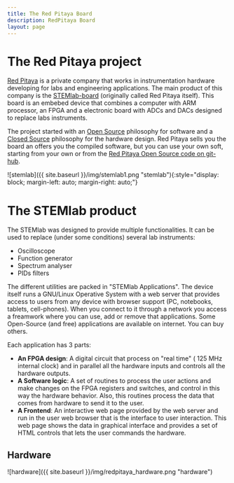 ```yaml
---
title: The Red Pitaya Board
description: RedPitaya Board
layout: page
---
```


# The Red Pitaya project

[Red Pitaya](https://www.redpitaya.com/) is a private company that works in instrumentation
hardware developing for labs and engineering applications.
The main product of this company is the [STEMlab-board](https://www.redpitaya.com/f130/STEMlab-board)
(originally called Red Pitaya itself). This board is an embebed device that combines
a computer with ARM processor, an FPGA and a electronic board with ADCs and DACs designed to replace
labs instruments.

The project started with an [Open Source](https://en.wikipedia.org/wiki/Open-source_software)
philosophy for software and a [Closed Source](https://en.wikipedia.org/w/index.php?title=Closed_Source)
philosophy for the hardware design. Red Pitaya sells you the board an offers you the compiled software,
but you can use your own soft, starting from your own or from the
[Red Pitaya Open Source code on git-hub](https://github.com/RedPitaya).

![stemlab]({{ site.baseurl }}/img/stemlab1.png "stemlab"){:style="display: block; margin-left: auto; margin-right: auto;"}


# The STEMlab product

The STEMlab was designed to provide multiple functionalities. It can be used to replace
(under some conditions) several lab instruments:

  - Oscilloscope
  - Function generator
  - Spectrum analyser
  - PIDs filters

The different utilities are packed in "STEMlab Applications". The device itself
runs a GNU/Linux Operative System with a web server that provides access to users
from any device with browser support (PC, notebooks, tablets, cell-phones).
When you connect to it through a network you access a freamwork where you can
use, add or remove that applications. Some Open-Source (and free) applications are
available on internet. You can buy others.

Each application has 3 parts:

  - **An FPGA design**: A digital circuit that process on "real time" ( 125 MHz internal clock)
    and in parallel all the hardware inputs and controls all the hardware outputs.
  - **A Software logic**: A set of routines to process the user actions and make changes
    on the FPGA registers and switches, and control in this way the hardware behavior. Also,
    this routines process the data that comes from hardware to send it to the user.
  - **A Frontend**: An interactive web page provided by the web server and run in the
    user web browser that is the interface to user interaction. This web page shows the data in
    graphical interface and provides a set of HTML controls that lets the user commands the hardware.


## Hardware


![hardware]({{ site.baseurl }}/img/redpitaya_hardware.png "hardware")
